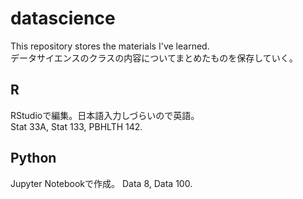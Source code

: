 # datascience

This repository stores the materials I've learned.  
データサイエンスのクラスの内容についてまとめたものを保存していく。

## R
RStudioで編集。日本語入力しづらいので英語。  
Stat 33A, Stat 133, PBHLTH 142.

## Python
Jupyter Notebookで作成。
Data 8, Data 100.
